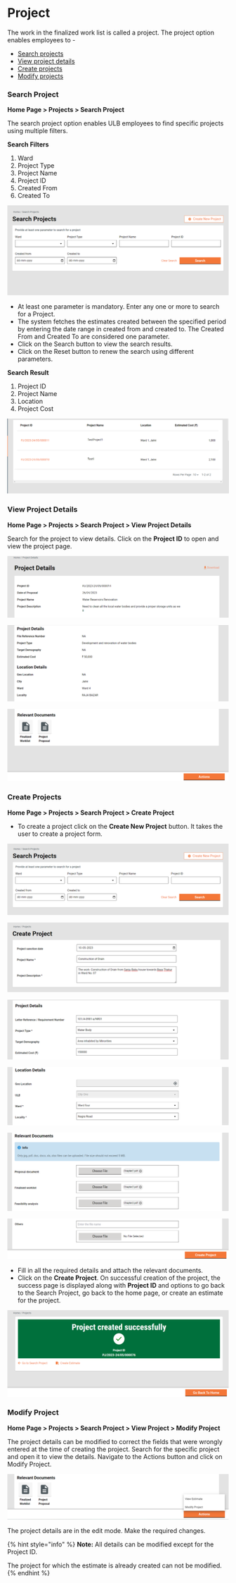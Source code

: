 # Project

The work in the finalized work list is called a project. The project option enables employees to -

* [Search projects](project.md#\_h2jobkdffx0h)
* [View project details](project.md#\_9r2zeio0tf57)
* [Create projects](project.md#\_knxsefvb7ee7)
* [Modify projects](project.md#\_r4yyntfzp4qz)

### Search Project <a href="#_h2jobkdffx0h" id="_h2jobkdffx0h"></a>

**Home Page > Projects > Search Project**

The search project option enables ULB employees to find specific projects using multiple filters.

**Search Filters**

1. Ward
2. Project Type
3. Project Name
4. Project ID
5. Created From
6. Created To

![](<../../../../.gitbook/assets/0 (1).png>)

* At least one parameter is mandatory. Enter any one or more to search for a Project.
* The system fetches the estimates created between the specified period by entering the date range in created from and created to. The Created From and Created To are considered one parameter.
* Click on the Search button to view the search results.
* Click on the Reset button to renew the search using different parameters.

**Search Result**

1. Project ID
2. Project Name
3. Location
4. Project Cost

![](<../../../../.gitbook/assets/1 (2).png>)

### View Project Details <a href="#_9r2zeio0tf57" id="_9r2zeio0tf57"></a>

**Home Page > Projects > Search Project > View Project Details**

Search for the project to view details. Click on the **Project ID** to open and view the project page.

![](<../../../../.gitbook/assets/2 (1).png>)

![](<../../../../.gitbook/assets/3 (2).png>)

![](../../../../.gitbook/assets/4.png)

### Create Projects <a href="#_knxsefvb7ee7" id="_knxsefvb7ee7"></a>

**Home Page > Projects > Search Project > Create Project**

* To create a project click on the **Create New Project** button. It takes the user to create a project form.

![](<../../../../.gitbook/assets/5 (1).png>)

![](../../../../.gitbook/assets/6.png)

![](../../../../.gitbook/assets/7.png)

![](<../../../../.gitbook/assets/8 (2).png>)

![](<../../../../.gitbook/assets/9 (1).png>)

![](../../../../.gitbook/assets/10.png)

* Fill in all the required details and attach the relevant documents.
* Click on the **Create Project**. On successful creation of the project, the success page is displayed along with **Project ID** and options to go back to the Search Project, go back to the home page, or create an estimate for the project.

![](../../../../.gitbook/assets/11.png)

### Modify Project <a href="#_r4yyntfzp4qz" id="_r4yyntfzp4qz"></a>

**Home Page > Projects > Search Project > View Project > Modify Project**

The project details can be modified to correct the fields that were wrongly entered at the time of creating the project. Search for the specific project and open it to view the details. Navigate to the Actions button and click on Modify Project.

![](../../../../.gitbook/assets/12.png)

The project details are in the edit mode. Make the required changes.&#x20;

{% hint style="info" %}
**Note:** All details can be modified except for the Project ID.&#x20;

The project for which the estimate is already created can not be modified.
{% endhint %}



